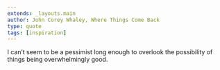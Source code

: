 ```yaml
---
extends: _layouts.main
author: John Corey Whaley, Where Things Come Back
type: quote
tags: [inspiration]
---
```


I can’t seem to be a pessimist long enough to overlook the possibility of things being overwhelmingly good.